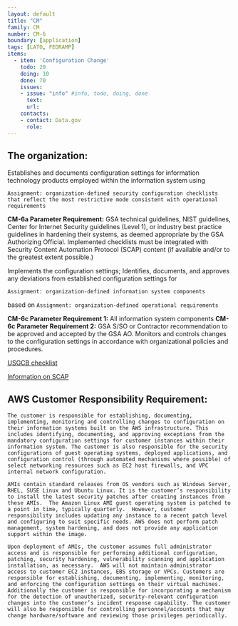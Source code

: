 ```yaml
---
layout: default
title: "CM"
family: CM
number: CM-6
boundary: [application]
tags: [LATO, FEDRAMP]
items:
  - item: 'Configuration Change'
    todo: 20
    doing: 10
    done: 70   
    issues:
    - issue: "info" #info, todo, doing, done
      text:
      url:
    contacts:
    - contact: Data.gov
      role:
---
```

## The organization:

Establishes and documents configuration settings for information technology products employed within the information system using

`Assignment: organization-defined security configuration checklists that reflect the most restrictive mode consistent with operational requirements`

**CM-6a Parameter Requirement:** GSA technical guidelines, NIST guidelines, Center for Internet Security guidelines (Level 1), or industry best practice guidelines in hardening their systems, as deemed appropriate by the GSA Authorizing Official. Implemented checklists must be integrated with Security Content Automation Protocol (SCAP) content (if available and/or to the greatest extent possible.)    

Implements the configuration settings;
Identifies, documents, and approves any deviations from established configuration settings for

`Assignment: organization-defined information system components`

based on `Assignment: organization-defined operational requirements`

**CM-6c Parameter Requirement 1:** All information system components
**CM-6c Parameter Requirement 2:**  GSA S/SO or Contractor recommendation to be approved and accepted by the GSA AO.
Monitors and controls changes to the configuration settings in accordance with organizational policies and procedures.

[USGCB checklist](http://usgcb.nist.gov/usgcb_faq.html#usgcbfaq_usgcbfdcc)

[Information on SCAP](http://scap.nist.gov/)

## AWS Customer Responsibility Requirement:
```
The customer is responsible for establishing, documenting, implementing, monitoring and controlling changes to configuration on their information systems built on the AWS infrastructure. This includes identifying, documenting, and approving exceptions from the mandatory configuration settings for customer instances within their information system. The customer is also responsible for the security configurations of guest operating systems, deployed applications, and configuration control (through automated mechanisms where possible) of select networking resources such as EC2 host firewalls, and VPC internal network configuration.

AMIs contain standard releases from OS vendors such as Windows Server, RHEL, SUSE Linux and Ubuntu Linux. It is the customer’s responsibility to install the latest security patches after creating instances from these AMIs.  The Amazon Linux AMI guest operating system is patched to a point in time, typically quarterly.  However, customer responsibility includes updating any instance to a recent patch level and configuring to suit specific needs. AWS does not perform patch management, system hardening, and does not provide any application support within the image.  

Upon deployment of AMIs, the customer assumes full administrator access and is responsible for performing additional configuration, patching, security hardening, vulnerability scanning and application installation, as necessary.  AWS will not maintain administrator access to customer EC2 instances, EBS storage or VPCs. Customers are responsible for establishing, documenting, implementing, monitoring, and enforcing the configuration settings on their virtual machines.
Additionally the customer is responsible for incorporating a mechanism for the detection of unauthorized, security-relevant configuration changes into the customer’s incident response capability. The customer will also be responsible for controlling personnel/accounts that may change hardware/software and reviewing those privileges periodically.
```
